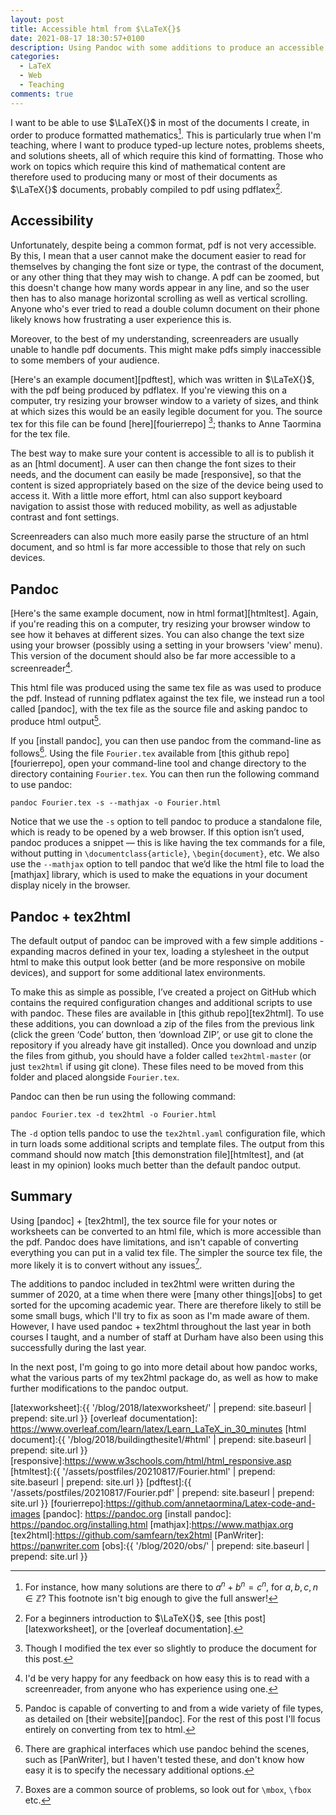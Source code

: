```yaml
---
layout: post
title: Accessible html from $\LaTeX{}$
date: 2021-08-17 18:30:57+0100
description: Using Pandoc with some additions to produce an accessible html version of lecture notes, or problems sheets, to be read in the browser (or via accessibility tools such as screenreaders).
categories:
  - LaTeX
  - Web
  - Teaching
comments: true
---
```


I want to be able to use $\LaTeX{}$ in most of the documents I create, in order to produce formatted mathematics[^1]. This is particularly true when I'm teaching, where I want to produce typed-up lecture notes, problems sheets, and solutions sheets, all of which require this kind of formatting. Those who work on topics which require this kind of mathematical content are therefore used to producing many or most of their documents as $\LaTeX{}$ documents, probably compiled to pdf using pdflatex[^2].

## Accessibility ##

Unfortunately, despite being a common format, pdf is not very accessible. By this, I mean that a user cannot make the document easier to read for themselves by changing the font size or type, the contrast of the document, or any other thing that they may wish to change. A pdf can be zoomed, but this doesn't change how many words appear in any line, and so the user then has to also manage horizontal scrolling as well as vertical scrolling. Anyone who's ever tried to read a double column document on their phone likely knows how frustrating a user experience this is.

Moreover, to the best of my understanding, screenreaders are usually unable to handle pdf documents. This might make pdfs simply inaccessible to some members of your audience.

[Here's an example document][pdftest], which was written in $\LaTeX{}$, with the pdf being produced by pdflatex. If you're viewing this on a computer, try resizing your browser window to a variety of sizes, and think at which sizes this would be an easily legible document for you. The source tex for this file can be found [here][fourierrepo] [^3]; thanks to Anne Taormina for the tex file.

The best way to make sure your content is accessible to all is to publish it as an [html document]. A user can then change the font sizes to their needs, and the document can easily be made [responsive], so that the content is sized appropriately based on the size of the device being used to access it. With a little more effort, html can also support keyboard navigation to assist those with reduced mobility, as well as adjustable contrast and font settings.

Screenreaders can also much more easily parse the structure of an html document, and so html is far more accessible to those that rely on such devices.

## Pandoc ##

[Here's the same example document, now in html format][htmltest]. Again, if you're reading this on a computer, try resizing your browser window to see how it behaves at different sizes. You can also change the text size using your browser (possibly using a setting in your browsers 'view' menu). This version of the document should also be far more accessible to a screenreader[^4].

This html file was produced using the same tex file as was used to produce the pdf. Instead of running pdflatex against the tex file, we instead run a tool called [pandoc], with the tex file as the source file and asking pandoc to produce html output[^5].

If you [install pandoc], you can then use pandoc from the command-line as follows[^6]. Using the file `Fourier.tex` available from [this github repo][fourierrepo], open your command-line tool and change directory to the directory containing `Fourier.tex`. You can then run the following command to use pandoc:
~~~
pandoc Fourier.tex -s --mathjax -o Fourier.html
~~~

Notice that we use the `-s` option to tell pandoc to produce a standalone file, which is ready to be opened by a web browser. If this option isn’t used, pandoc produces a snippet — this is like having the tex commands for a file, without putting in `\documentclass{article}`, `\begin{document}`, etc. We also use the `--mathjax` option to tell pandoc that we’d like the html file to load the [mathjax] library, which is used to make the equations in your document display nicely in the browser.

## Pandoc + tex2html ##

The default output of pandoc can be improved with a few simple additions - expanding macros defined in your tex, loading a stylesheet in the output html to make this output look better (and be more responsive on mobile devices), and support for some additional latex environments.

To make this as simple as possible, I’ve created a project on GitHub which contains the required configuration changes and additional scripts to use with pandoc. These files are available in [this github repo][tex2html]. To use these additions, you can download a zip of the files from the previous link (click the green ‘Code’ button, then ‘download ZIP’, or use git to clone the repository if you already have git installed). Once you download and unzip the files from github, you should have a folder called `tex2html-master` (or just `tex2html` if using git clone). These files need to be moved from this folder and placed alongside `Fourier.tex`.

Pandoc can then be run using the following command:
~~~
pandoc Fourier.tex -d tex2html -o Fourier.html
~~~
The `-d` option tells pandoc to use the `tex2html.yaml` configuration file, which in turn loads some additional scripts and template files. The output from this command should now match [this demonstration file][htmltest], and (at least in my opinion) looks much better than the default pandoc output.

## Summary ##

Using [pandoc] + [tex2html], the tex source file for your notes or worksheets can be converted to an html file, which is more accessible than the pdf. Pandoc does have limitations, and isn't capable of converting everything you can put in a valid tex file. The simpler the source tex file, the more likely it is to convert without any issues[^7].

The additions to pandoc included in tex2html were written during the summer of 2020, at a time when there were [many other things][obs] to get sorted for the upcoming academic year. There are therefore likely to still be some small bugs, which I'll try to fix as soon as I'm made aware of them. However, I have used pandoc + tex2html throughout the last year in both courses I taught, and a number of staff at Durham have also been using this successfully during the last year.

In the next post, I'm going to go into more detail about how pandoc works, what the various parts of my tex2html package do, as well as how to make further modifications to the pandoc output.

<!-- ----- -->

[^1]: For instance, how many solutions are there to $a^n + b^n = c^n$, for $a,b,c,n \in \mathbb{Z}$? This footnote isn't big enough to give the full answer!

[^2]: For a beginners introduction to $\LaTeX{}$, see [this post][latexworksheet], or the [overleaf documentation].

[^3]: Though I modified the tex ever so slightly to produce the document for this post.

[^4]: I'd be very happy for any feedback on how easy this is to read with a screenreader, from anyone who has experience using one.

[^5]: Pandoc is capable of converting to and from a wide variety of file types, as detailed on [their website][pandoc]. For the rest of this post I'll focus entirely on converting from tex to html.

[^6]: There are graphical interfaces which use pandoc behind the scenes, such as [PanWriter], but I haven't tested these, and don't know how easy it is to specify the necessary additional options.

[^7]: Boxes are a common source of problems, so look out for `\mbox`, `\fbox` etc. 

<!-- ------ -->
[latexworksheet]:{{ '/blog/2018/latexworksheet/' | prepend: site.baseurl | prepend: site.url }}
[overleaf documentation]: https://www.overleaf.com/learn/latex/Learn_LaTeX_in_30_minutes
[html document]:{{ '/blog/2018/buildingthesite1/#html' | prepend: site.baseurl | prepend: site.url }}
[responsive]:https://www.w3schools.com/html/html_responsive.asp
[htmltest]:{{ '/assets/postfiles/20210817/Fourier.html' | prepend: site.baseurl | prepend: site.url }}
[pdftest]:{{ '/assets/postfiles/20210817/Fourier.pdf' | prepend: site.baseurl | prepend: site.url }}
[fourierrepo]:https://github.com/annetaormina/Latex-code-and-images
[pandoc]: https://pandoc.org
[install pandoc]: https://pandoc.org/installing.html
[mathjax]:https://www.mathjax.org
[tex2html]:https://github.com/samfearn/tex2html
[PanWriter]: https://panwriter.com
[obs]:{{ '/blog/2020/obs/' | prepend: site.baseurl | prepend: site.url }}